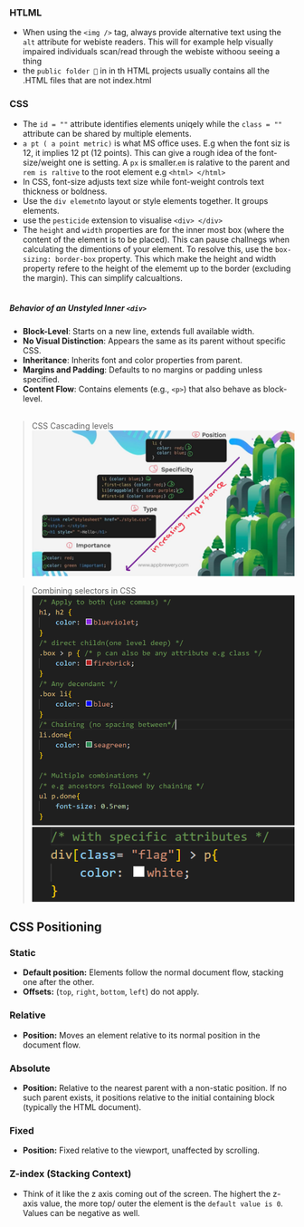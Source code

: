 ### HTLML
* When using the `<img />` tag, always provide alternative text using the `alt` attribute for webiste readers. This will for example help visually impaired individuals scan/read through the webiste withoou seeing a thing 
* the `public folder 📁` in in th HTML projects usually contains all the .HTML files that are not index.html

### CSS
* The `id = ""` attribute identifies elements uniqely while the `class = ""` attribute can be shared by multiple elements.
* ` a pt ( a point metric) ` is what MS office uses. E.g when the font siz is 12, it implies  12 pt (12 points). This can give a rough idea of the font-size/weight one is setting. A `px` is smaller.`em` is ralative to the parent and   `rem is raltive` to the root element e.g `<html> </html>`
* In CSS, font-size adjusts text size while font-weight controls text thickness or boldness.
* Use the `div elemetn`to layout or style elements together. It groups elements.
* use the `pesticide` extension to visualise `<div> </div>`
* The `height` and `width` properties are for the inner most box (where the content of the element is to be placed). This can pause challnegs when calculating the dimentions of your element. To resolve this, use the `box-sizing: border-box` property. This which make the height and width property refere to the height of the elememt up to the border (excluding the margin). This can simplify calcualtions.<br><br>
##### Behavior of an Unstyled Inner `<div>`

- **Block-Level**: Starts on a new line, extends full available width.
- **No Visual Distinction**: Appears the same as its parent without specific CSS.
- **Inheritance**: Inherits font and color properties from parent.
- **Margins and Padding**: Defaults to no margins or padding unless specified.
- **Content Flow**: Contains elements (e.g., `<p>`) that also behave as block-level. <br> <br>

>CSS Cascading levels
![cascading levels](./css_cascading_levels.jpg)

>Combining selectors in CSS
![Combining Css Selectors Image](./combining_selectors.png)
![Combining Css Selectors Image](./combining_selectors_2.png)

## CSS Positioning

### Static
- **Default position:** Elements follow the normal document flow, stacking one after the other.
- **Offsets:** (`top`, `right`, `bottom`, `left`) do not apply.

### Relative
- **Position:** Moves an element relative to its normal position in the document flow.

### Absolute
- **Position:** Relative to the nearest parent with a non-static position. If no such parent exists, it positions relative to the initial containing block (typically the HTML document).

### Fixed
- **Position:** Fixed relative to the viewport, unaffected by scrolling.

### Z-index (Stacking Context)
- Think of it like the z axis coming out of the screen. The highert the z-axis value, the more top/ outer the element is the `default value is 0`. Values can be negative as well.
